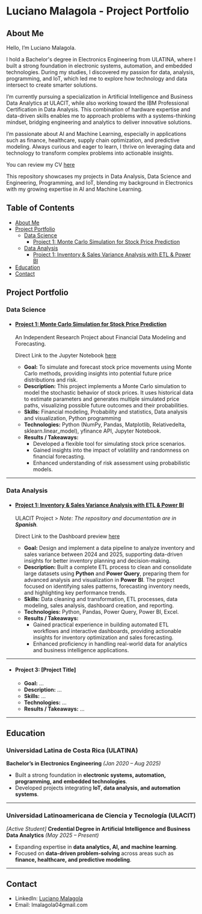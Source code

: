 # Luciano Malagola - Project Portfolio

## About Me

Hello, I’m Luciano Malagola.

I hold a Bachelor's degree in Electronics Engineering from ULATINA, where I built a strong foundation in electronic systems, automation, and embedded technologies. During my studies, I discovered my passion for data, analysis, programming, and IoT, which led me to explore how technology and data intersect to create smarter solutions.

I’m currently pursuing a specialization in Artificial Intelligence and Business Data Analytics at ULACIT, while also working toward the IBM Professional Certification in Data Analysis. This combination of hardware expertise and data-driven skills enables me to approach problems with a systems-thinking mindset, bridging engineering and analytics to deliver innovative solutions.

I’m passionate about AI and Machine Learning, especially in applications such as finance, healthcare, supply chain optimization, and predictive modeling. Always curious and eager to learn, I thrive on leveraging data and technology to transform complex problems into actionable insights.

You can review my CV [here](https://github.com/LucianoMalagola/CV-Resume-Luciano-Malagola/blob/main/CV_Resume_Luciano_Malagola.pdf)

This repository showcases my projects in Data Analysis, Data Science and Engineering, Programming, and IoT, blending my background in Electronics with my growing expertise in AI and Machine Learning.

## Table of Contents

- [About Me](#about-me)
- [Project Portfolio](project-portfolio)
  - [Data Science](#data-science) 
    - [Project 1: Monte Carlo Simulation for Stock Price Prediction](#project-1-monte-carlo-simulation-for-stock-price-prediction)
  - [Data Analysis](#data-analysis)
    - [Project 1: Inventory & Sales Variance Analysis with ETL & Power BI](#project-1-inventory--sales-variance-analysis-with-etl--power-bi)
- [Education](#education)
- [Contact](#contact) 

## **Project Portfolio**

  ### Data Science

- #### [Project 1: Monte Carlo Simulation for Stock Price Prediction](https://github.com/LucianoMalagola/Montecarlo-Stocks/tree/main)
  An Independent Research Project about Financial Data Modeling and Forecasting.
  
  Direct Link to the Jupyter Notebook [here](https://github.com/LucianoMalagola/Montecarlo-Stocks/blob/main/Montecarlo_Stocks_LucianoMalagola.ipynb)
  - **Goal:** To simulate and forecast stock price movements using Monte Carlo methods, providing insights into potential future price distributions and risk.  
  - **Description:** This project implements a Monte Carlo simulation to model the stochastic behavior of stock prices. It uses historical data to estimate parameters and generates multiple simulated price paths, visualizing possible future outcomes and their probabilities.  
  - **Skills:** Financial modeling, Probability and statistics, Data analysis and visualization, Python programming
  - **Technologies:** Python (NumPy, Pandas, Matplotlib, Relativedelta, sklearn.linear_model), yfinance API, Jupyter Notebook. 
  - **Results / Takeaways:**
    - Developed a flexible tool for simulating stock price scenarios.
    - Gained insights into the impact of volatility and randomness on financial forecasting.
    - Enhanced understanding of risk assessment using probabilistic models.

---

  ### Data Analysis

- #### [Project 1: Inventory & Sales Variance Analysis with ETL & Power BI](https://github.com/LucianoMalagola/Proyecto-Big-Data-ULACIT)
  ULACIT Project > *Note: The repository and documentation are in **Spanish**.*

  Direct Link to the Dashboard preview [here](https://github.com/LucianoMalagola/Proyecto-Big-Data-ULACIT/blob/main/5.%20dashboard_powerbi/Big%20Data%20PowerBI.pdf)
  - **Goal:** Design and implement a data pipeline to analyze inventory and sales variance between 2024 and 2025, supporting data-driven insights for better inventory planning and decision-making.  
  - **Description:** Built a complete ETL process to clean and consolidate large datasets using **Python** and **Power Query**, preparing them for advanced analysis and visualization in **Power BI**. The project focused on identifying sales patterns, forecasting inventory needs, and highlighting key performance trends.
  - **Skills:** Data cleaning and transformation, ETL processes, data modeling, sales analysis, dashboard creation, and reporting.
  - **Technologies:** Python, Pandas, Power Query, Power BI, Excel.  
  - **Results / Takeaways:**
    - Gained practical experience in building automated ETL workflows and interactive dashboards, providing actionable insights for inventory optimization and sales forecasting.
    - Enhanced proficiency in handling real-world data for analytics and business intelligence applications.  

---

- #### **Project 3: [Project Title]**
  - **Goal:** ...  
  - **Description:** ...  
  - **Skills:** ...  
  - **Technologies:** ...  
  - **Results / Takeaways:** ...  

---

## **Education**

### **Universidad Latina de Costa Rica (ULATINA)**
**Bachelor’s in Electronics Engineering** *(Jan 2020 – Aug 2025)*  
- Built a strong foundation in **electronic systems, automation, programming, and embedded technologies**.  
- Developed projects integrating **IoT, data analysis, and automation systems**.

---

### **Universidad Latinoamericana de Ciencia y Tecnología (ULACIT)**
*[Active Student]* **Credential Degree in Artificial Intelligence and Business Data Analytics** *(May 2025 – Present)*  
- Expanding expertise in **data analytics, AI, and machine learning**.  
- Focused on **data-driven problem-solving** across areas such as **finance, healthcare, and predictive modeling**.

---

## Contact

- LinkedIn: [Luciano Malagola](https://www.linkedin.com/in/luciano-argeo-malagola-angola-ba0221220/)
- Email: lmalagola04gmail.com
